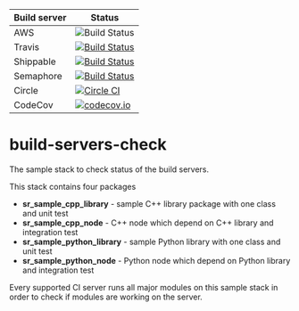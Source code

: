 | Build server  | Status |
|---------------|--------|
| AWS | ![Build Status](https://codebuild.eu-west-2.amazonaws.com/badges?uuid=eyJlbmNyeXB0ZWREYXRhIjoiSGRMWFRjUmZxUjV3Zkx3UUZMa3JvemJtaHlWSE90VDlQRWVpZW9lUHJ5ZmhTb1E3Vmh0SmE4SzlvcktQOW5xUm9RZDF0eWpxVGtGdjJCS0JRNXNFeWswPSIsIml2UGFyYW1ldGVyU3BlYyI6Imo4eERRQ3pFWTNwY1BSMjYiLCJtYXRlcmlhbFNldFNlcmlhbCI6MX0%3D&branch=F#SRC-2345_aws_build_of_build-servers-check_bionic_melodic) 
| Travis | [![Build Status](https://travis-ci.org/shadow-robot/build-servers-check.svg)](https://travis-ci.org/shadow-robot/build-servers-check) |
| Shippable | [![Build Status](https://api.shippable.com/projects/55ba073fedd7f2c0528ca1a8/badge?branchName=melodic-devel)](https://app.shippable.com/projects/55ba073fedd7f2c0528ca1a8/builds/latest) |
| Semaphore | [![Build Status](https://semaphoreci.com/api/v1/projects/3d9a5e21-cb5b-4fae-a942-93e6515682cb/571657/shields_badge.svg)](https://semaphoreci.com/shadow-robot/build-servers-check) |
| Circle | [![Circle CI](https://circleci.com/gh/shadow-robot/build-servers-check.svg?style=shield)](https://circleci.com/gh/shadow-robot/build-servers-check) |
| CodeCov | [![codecov.io](http://codecov.io/github/shadow-robot/build-servers-check/coverage.svg?branch=melodic-devel)](http://codecov.io/github/shadow-robot/build-servers-check?branch=melodic-devel) |


# build-servers-check

The sample stack to check status of the build servers. 
  
This stack contains four packages

 * **sr_sample_cpp_library** - sample C++ library package with one class and unit test
 * **sr_sample_cpp_node** - C++ node which depend on C++ library and integration test 
 * **sr_sample_python_library** - sample Python library with one class and unit test
 * **sr_sample_python_node** - Python node which depend on Python library and integration test
  
Every supported CI server runs all major modules on this sample stack in order to check if modules are working on the server.
